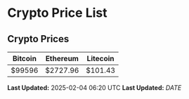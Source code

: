 # Crypto Price List

## Crypto Prices
| Bitcoin | Ethereum | Litecoin |
| ------- | -------- | -------- |
| $99596 | $2727.96 | $101.43 |
**Last Updated:** 2025-02-04 06:20 UTC
**Last Updated:** $DATE$

